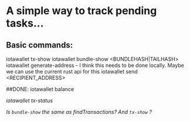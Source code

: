 # A simple way to track pending tasks...


## Basic commands:
 iotawallet tx-show <TXHASH>
 iotawallet bundle-show <BUNDLEHASH|TAILHASH>
 iotawallet generate-address <SECURITY> <KEYINDEX> - I think this needs to be done locally. Maybe we can use the current rust api for this
 iotawallet send <RECIPIENT_ADDRESS> <AMOUNT>


##DONE:
iotawallet balance <ADDRESS>
iotawallet tx-status <TXHASH>



Is `bundle-show` the same as findTransactions?
And `tx-show` ?
